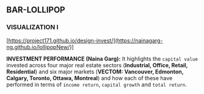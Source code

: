 ## **BAR-LOLLIPOP**

### **VISUALIZATION I**

[https://project171.github.io/design-invest/](https://nainagarg-ng.github.io/lollipopNew/)]

**INVESTMENT PERFORMANCE (Naina Garg):** It highlights the `capital value` invested across four major real estate sectors (**Industrial, Office, Retail, Residential**) and six major markets (**VECTOM: Vancouver, Edmonton, Calgary, Toronto, Ottawa, Montreal**) and how each of these have performed in terms of `income return`, `capital growth` and `total return`.
   
